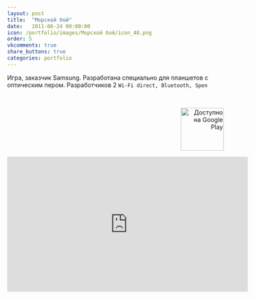 ```yaml
---
layout: post
title:  "Морской бой"
date:   2011-06-24 00:00:00
icon: /portfolio/images/Морской бой/icon_48.png
order: 5
vkcomments: true
share_buttons: true
categories: portfolio
---
```


Игра, заказчик Samsung. Разработана специально для планшетов с оптическим пером. Разработчиков 2 `Wi-Fi direct, Bluetooth, Spen` 

<p>
<div>
<a class="example-image-link" href="{{ site.baseurl }}/portfolio/images/Морской бой/1.png" data-lightbox="example-set" data-title="Морской бой"><img class="example-image" src="{{ site.baseurl }}/portfolio/images/Морской бой/thumb_1.png" alt=""/></a>
<a class="example-image-link" href="{{ site.baseurl }}/portfolio/images/Морской бой/2.png" data-lightbox="example-set" data-title="Морской бой"><img class="example-image" src="{{ site.baseurl }}/portfolio/images/Морской бой/thumb_2.png" alt=""/></a>
<a class="example-image-link" href="{{ site.baseurl }}/portfolio/images/Морской бой/3.png" data-lightbox="example-set" data-title="Морской бой"><img class="example-image" src="{{ site.baseurl }}/portfolio/images/Морской бой/thumb_3.png" alt=""/></a>
<a class="example-image-link" href="{{ site.baseurl }}/portfolio/images/Морской бой/5.png" data-lightbox="example-set" data-title="Морской бой"><img class="example-image" src="{{ site.baseurl }}/portfolio/images/Морской бой/thumb_5.png" alt=""/></a>
</div>
</p>

<p align="right">
<a href='https://play.google.com/store/apps/details?id=com.enterra.android.apps.battleship'><img alt='Доступно на Google Play' src='https://play.google.com/intl/en_us/badges/images/generic/ru_badge_web_generic.png' width="100"/></a>
</p>

<!--more-->

<iframe width="560" height="315" src="https://www.youtube.com/embed/PGUy4KAbbME" frameborder="0" allowfullscreen></iframe>